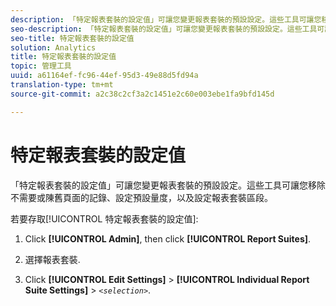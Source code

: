 ```yaml
---
description: 「特定報表套裝的設定值」可讓您變更報表套裝的預設設定。這些工具可讓您移除不需要或陳舊頁面的記錄、設定預設量度，以及設定報表套裝區段。
seo-description: 「特定報表套裝的設定值」可讓您變更報表套裝的預設設定。這些工具可讓您移除不需要或陳舊頁面的記錄、設定預設量度，以及設定報表套裝區段。
seo-title: 特定報表套裝的設定值
solution: Analytics
title: 特定報表套裝的設定值
topic: 管理工具
uuid: a61164ef-fc96-44ef-95d3-49e88d5fd94a
translation-type: tm+mt
source-git-commit: a2c38c2cf3a2c1451e2c60e003ebe1fa9bfd145d

---
```



# 特定報表套裝的設定值

「特定報表套裝的設定值」可讓您變更報表套裝的預設設定。這些工具可讓您移除不需要或陳舊頁面的記錄、設定預設量度，以及設定報表套裝區段。

若要存取[!UICONTROL 特定報表套裝的設定值]:

1. Click **[!UICONTROL Admin]**, then click **[!UICONTROL Report Suites]**.

1. 選擇報表套裝.
1. Click **[!UICONTROL Edit Settings]** &gt; **[!UICONTROL Individual Report Suite Settings]** &gt; *`<selection>`*.

